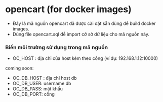 # opencart (for docker images)
- Đây là mã nguồn opencart đã được cài đặt sẵn dùng để build docker images.
- Dùng file opencart.sql để import cở sở dữ liệu cho mã nguồn này.

### Biến môi trường sử dụng trong mã nguồn
- OC_HOST : địa chỉ của host kèm theo cổng (ví dụ: 192.168.1.12:10000)

coming soon:
- OC_DB_HOST : địa chỉ host db
- OC_DB_USER: username db 
- OC_DB_PASS: mật khẩu
- OC_DB_PORT: cổng
